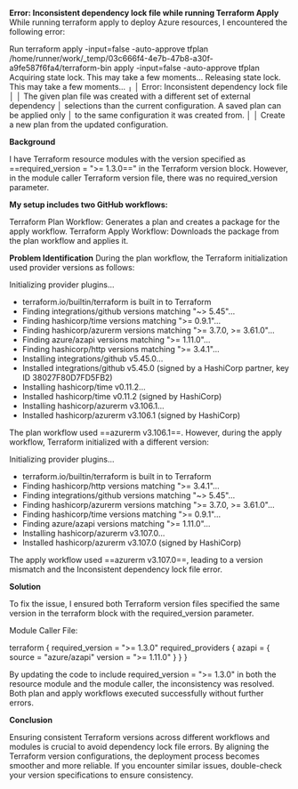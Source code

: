 **Error: Inconsistent dependency lock file while running Terraform Apply**
<br>
While running terraform apply to deploy Azure resources, I encountered the following error:


Run terraform apply -input=false -auto-approve tfplan
/home/runner/work/_temp/03c666f4-4e7b-47b8-a30f-a9fe587f6fa4/terraform-bin apply -input=false -auto-approve tfplan
Acquiring state lock. This may take a few moments...
Releasing state lock. This may take a few moments...
╷
│ Error: Inconsistent dependency lock file
│ 
│ The given plan file was created with a different set of external dependency
│ selections than the current configuration. A saved plan can be applied only
│ to the same configuration it was created from.
│ 
│ Create a new plan from the updated configuration.
<br>


**Background**

I have Terraform resource modules with the version specified as ==required_version = ">= 1.3.0==" in the Terraform version block. However, in the module caller Terraform version file, there was no required_version parameter.
<br>

**My setup includes two GitHub workflows:**

Terraform Plan Workflow: Generates a plan and creates a package for the apply workflow.
Terraform Apply Workflow: Downloads the package from the plan workflow and applies it.
<br>

**Problem Identification**
During the plan workflow, the Terraform initialization used provider versions as follows:

Initializing provider plugins...
- terraform.io/builtin/terraform is built in to Terraform
- Finding integrations/github versions matching "~> 5.45"...
- Finding hashicorp/time versions matching ">= 0.9.1"...
- Finding hashicorp/azurerm versions matching ">= 3.7.0, >= 3.61.0"...
- Finding azure/azapi versions matching ">= 1.11.0"...
- Finding hashicorp/http versions matching ">= 3.4.1"...
- Installing integrations/github v5.45.0...
- Installed integrations/github v5.45.0 (signed by a HashiCorp partner, key ID 38027F80D7FD5FB2)
- Installing hashicorp/time v0.11.2...
- Installed hashicorp/time v0.11.2 (signed by HashiCorp)
- Installing hashicorp/azurerm v3.106.1...
- Installed hashicorp/azurerm v3.106.1 (signed by HashiCorp)

The plan workflow used ==azurerm v3.106.1==. However, during the apply workflow, Terraform initialized with a different version:

Initializing provider plugins...
- terraform.io/builtin/terraform is built in to Terraform
- Finding hashicorp/http versions matching ">= 3.4.1"...
- Finding integrations/github versions matching "~> 5.45"...
- Finding hashicorp/azurerm versions matching ">= 3.7.0, >= 3.61.0"...
- Finding hashicorp/time versions matching ">= 0.9.1"...
- Finding azure/azapi versions matching ">= 1.11.0"...
- Installing hashicorp/azurerm v3.107.0...
- Installed hashicorp/azurerm v3.107.0 (signed by HashiCorp)

The apply workflow used ==azurerm v3.107.0==, leading to a version mismatch and the Inconsistent dependency lock file error.
<br>

**Solution**

To fix the issue, I ensured both Terraform version files specified the same version in the terraform block with the required_version parameter.

Module Caller File:

terraform {
  required_version = ">= 1.3.0"
  required_providers {
    azapi = {
      source  = "azure/azapi"
      version = ">= 1.11.0"
    }
  }
}

By updating the code to include required_version = ">= 1.3.0" in both the resource module and the module caller, the inconsistency was resolved. Both plan and apply workflows executed successfully without further errors.
<br>

**Conclusion**

Ensuring consistent Terraform versions across different workflows and modules is crucial to avoid dependency lock file errors. By aligning the Terraform version configurations, the deployment process becomes smoother and more reliable. If you encounter similar issues, double-check your version specifications to ensure consistency.